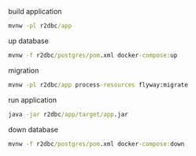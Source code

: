 build application
```cmd
mvnw -pl r2dbc/app
```
up database
```cmd
mvnw -f r2dbc/postgres/pom.xml docker-compose:up
```
migration
```cmd
mvnw -pl r2dbc/app process-resources flyway:migrate
```
run application
```cmd
java -jar r2dbc/app/target/app.jar
```
down database
```cmd
mvnw -f r2dbc/postgres/pom.xml docker-compose:down
```
